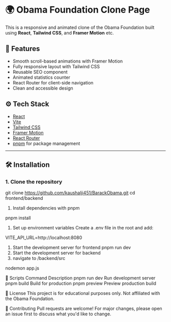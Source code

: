 # 🌍 Obama Foundation Clone Page

This is a responsive and animated clone of the Obama Foundation  built using **React**, **Tailwind CSS**, and **Framer Motion** etc.

## 🚀 Features

- Smooth scroll-based animations with Framer Motion
- Fully responsive layout with Tailwind CSS
- Reusable SEO component
- Animated statistics counter
- React Router for client-side navigation
- Clean and accessible design


## ⚙️ Tech Stack

- [React](https://reactjs.org/)
- [Vite](https://vitejs.dev/)
- [Tailwind CSS](https://tailwindcss.com/)
- [Framer Motion](https://www.framer.com/motion/)
- [React Router](https://reactrouter.com/)
- [pnpm](https://pnpm.io/) for package management

---

## 🛠️ Installation

### 1. Clone the repository


git clone https://github.com/kaushalji451/BarackObama.git
cd frontend/backend
1. Install dependencies with pnpm

pnpm install

1. Set up environment variables
Create a .env file in the root and add:

VITE_API_URL=http://localhost:8080

1. Start the development server for frontend
pnpm run dev
1. Start the development server for backend 
2. navigate to /backend/src

nodemon app.js

🧪 Scripts
Command	Description
pnpm run dev	Run development server
pnpm build	Build for production
pnpm preview	Preview production build

📄 License
This project is for educational purposes only. Not affiliated with the Obama Foundation.

🙌 Contributing
Pull requests are welcome! For major changes, please open an issue first to discuss what you'd like to change.


